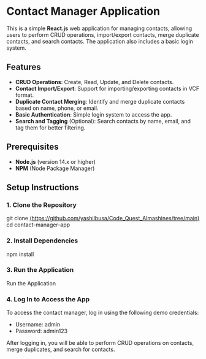 # Contact Manager Application

This is a simple **React.js** web application for managing contacts, allowing users to perform CRUD operations, import/export contacts, merge duplicate contacts, and search contacts. The application also includes a basic login system.

## Features

- **CRUD Operations**: Create, Read, Update, and Delete contacts.
- **Contact Import/Export**: Support for importing/exporting contacts in VCF format.
- **Duplicate Contact Merging**: Identify and merge duplicate contacts based on name, phone, or email.
- **Basic Authentication**: Simple login system to access the app.
- **Search and Tagging** (Optional): Search contacts by name, email, and tag them for better filtering.

## Prerequisites

- **Node.js** (version 14.x or higher)
- **NPM** (Node Package Manager)

## Setup Instructions

### 1. Clone the Repository

git clone [(https://github.com/yashilbusa/Code_Quest_Almashines/tree/main)](https://github.com/yashilbusa/Code_Quest_Almashines/)
cd contact-manager-app

### 2. Install Dependencies
npm install

### 3. Run the Application
Run the Application

### 4. Log In to Access the App
To access the contact manager, log in using the following demo credentials:
 - Username: admin 
- Password: admin123 

After logging in, you will be able to perform CRUD operations on contacts, merge duplicates, and search for contacts.

